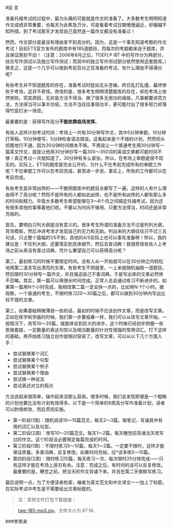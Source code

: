 #前 言

准备托福考试的过程中，最为头痛的可能就是作文的准备了。大多数考生明明知道作文成绩非常重要，也每天为此焦急万分，可是看着考试日期慢慢逼近，却偏偏不知所措，到了考试那天才发现自己竟然连一篇作文都没有准备过！

然而，作文部分是最没有理由拿不到高分的。因为，这是一个事先知道考题的作文考试！目前ETS官方发布的题库中有185道题目，而每次的考题都来自于题库，并且保证原封不动！（注意：2006年8月之后，TOEFL® iBT 中的写作分为两部分，综合写作测试以及独立写作测试；而其中的独立写作测试部分依然使用这套题库。）换言之，这是一个几乎可以做到考前百分之百准备的考试，有什么理由不得满分呢?

有些考生并不知道题库的存在，准备考试时犹如无头苍蝇，终日乱打乱撞，最终惨败于考场，这并不奇怪。奇怪的是，很多考生明明清楚题库的存在，却在考场上依然惨败。究其原因，无非是方法不得当、做了很多无用功的缘故。凡事都要讲究方法，方法得当可以事半功倍，方法不当往往事倍功半，更可能付出了很多努力却落得竹篮打水一场空。

最重要的是：获得写作高分**不能依靠临场发挥**。

有些人这样计划考试时间：考场上一共有30分钟写作文，其中5分钟审题，10分钟打草稿，10分钟誊写，5分钟检查语法错误。这看起来是个不错的计划，然而彻头彻尾地行不通，因为30分钟时间根本不够。不用说让一个普通考生用30分钟写一篇英文作文，就是让他用30分钟抄写一篇300～350词的英语文章都可能时间不够！真正考过一次就知道了，30分钟有多么紧张。所以，在考场上审题是很不现实的。实际上，ETS的题库是完全公开的，为什么不在考前完成所有的审题工作呢？不仅审题工作可以在考前完成，甚至进一步说，事实上，所有的工作都可以在考前完成。

有些考生是非常凶悍的——干脆把题库中的题目全都写了一遍，这样的人有什么理由得不了高分呢？然而不是所有的人都如此凶悍，也不是所有凶悍的人都有那么多的时间和精力。毕竟大多数考生希望能够在3～6个月之间搞定托福考试，因为还有很多其他的事等着他们呢。不要以为时间不够用，只要方法得当，时间还是非常充裕的。

首先，要明白只列大纲是没有意义的。很多考生所谓的准备方法不过是列列大纲，背背模板，然后冲进考场才发现自己的无力和无助。列出来的大纲往往只不过三五句话，只占整个篇幅的1/5不到，其他的4/5实际上也可以事先准备啊！所以，我的建议是：不仅列大纲，还要落实到具体细节，然后去查词典！我很奇怪有些人上考场之前从来没有查过词典，凭什么奢望自己可以获得高分呢？

第二，最初练习的时候不要限定时间。没有人从一开始就可以在30分钟之内轻松地用第二语言写出漂亮的文章。有些考生不明就里，一上来就随机抽取一道题目，然后限时30分钟写一篇作文，并且强迫自己不查词典。于是写出来的文章必然惨不忍睹。其实，第一篇可以用很长时间完成。正常人总会通过练习不断进步的。如果第一篇用N个小时完成，我相信第二篇一定会快一点的，比如用N-1个小时。据观察，一个普通的考生，不限时练习20～30篇之后，都可以做到30分钟内写出比较不错的文章。

第三，如果基础稍微薄弱一些的话，最初的时候不应该创作文章，而是改写文章。正如在练字和学画的时候，我们第一步要临摹一样，我们可以从改写文章开始。一般情况下，改写10～20篇，就能体会到巨大的进步。这个时候已经初步把握一些思维套路，一定数量的表达句型以及相当数量的针对性很强的常用词汇。打下这样的基础，再开始练习独立创作就相对容易了。改写文章，可以从以下几个方面入手：

* 尝试替换某个词汇
* 尝试替换某个句型
* 尝试替换某个例子
* 尝试替换某个理由
* 尝试换一种说法
* 尝试表述对立的观点

方法说起来很简单，操作起来没那么容易。很多时候，我们会发现即便是一个粗略的计划也要比没有计划有效得多。以下是一个简单的6周高分写作准备计划，读者可以酌情修改，而后贯彻实施。

* 第一阶段(1周)：随机阅读10～15篇范文，每天2～3篇。做笔记，背诵其中有用的词汇以及句型。
* 第二阶段(2周)：改写10～20篇范文。每天1～2篇。每天睡觉前背诵当天改写过的作文。这个阶段没必要限定每篇完成的时间。
* 第三阶段(1周)：不限时练习5～10篇，每天1～2篇。一定要不限时，这样才能保证质量。多查词典，反复修改。如果时间充裕，应*该多练5～10篇。
* 第四阶段(2周)：限时练习10篇，每天练习一次，每次限时25分钟完成——只有这样才能在考场上游刃有余。注意：完成之后，有时间的话可以反复修改。最重要的是，睡觉之前，把当天的作文背诵下来，并且在第二天做默写练习。

最后说明一点，为了方便读者检索，编者为英文范文和中文译文一一加上了标题，在实际考试中考生是不需要给出文章标题的。

> 注：音频文件打包下载链接：

> [twe-185-mp3.zip](http://zhibimo.com/read/xiaolai/twe185/twe-185-mp3.zip)，文件大小为 87 M。

###李笑来
